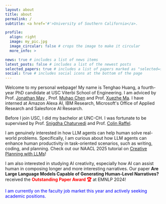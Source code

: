 ```yaml
---
layout: about
title: about
permalink: /
subtitle: <a href='#'>University of Southern California</a>.

profile:
  align: right
  image: my_pic.jpg
  image_circular: false # crops the image to make it circular
  more_info: >

news: true # includes a list of news items
latest_posts: false # includes a list of the newest posts
selected_papers: true # includes a list of papers marked as "selected={true}"
social: true # includes social icons at the bottom of the page
---
```



Welcome to my personal webpage! My name is Tenghao Huang, a fourth-year PhD candidate at USC Viterbi School of Engineering. I am adviced by Prof. [Jonathan May](https://jonmay.github.io/webpage/) , Prof. <a href="https://muhaochen.github.io/">Muhao Chen</a> and Prof. <a href="https://xuezhemax.github.io/">Xuezhe Ma</a>. I have interned at Amazon Alexa AI, IBM Research, Microsoft's Office of Applied Research and Salesforce AI Research.

Before I join USC, I did my bachelor at UNC-CH. I was fortunate to be supervised by Prof. <a href="https://sites.google.com/site/snigdhac/">Snigdha Chaturvedi</a> and Prof. <a href="https://colinraffel.com/">Colin Raffel</a>.

I am genuinely interested in how LLM agents can help human solve real-world problems. Specifically, I am curious about how LLM agents can enhance human productivity in task-oriented scenarios, such as writing, coding, and planning. Check out our NAACL 2025 tutorial on [Creative Planning with LLMs](https://aclanthology.org/2025.naacl-tutorial.1/)!

I am also interested in studying AI creativity, especially how AI can assist human in composing longer and more interesting narratives. Our paper **Are Large Language Models Capable of Generating Human-Level Narratives?** received the **<span style="color:red;">Outstanding Paper Award 🏆</span>** at EMNLP 2024!

<span style="color:blue;">
I am currently on the faculty job market this year and actively seeking academic positions.
</span>